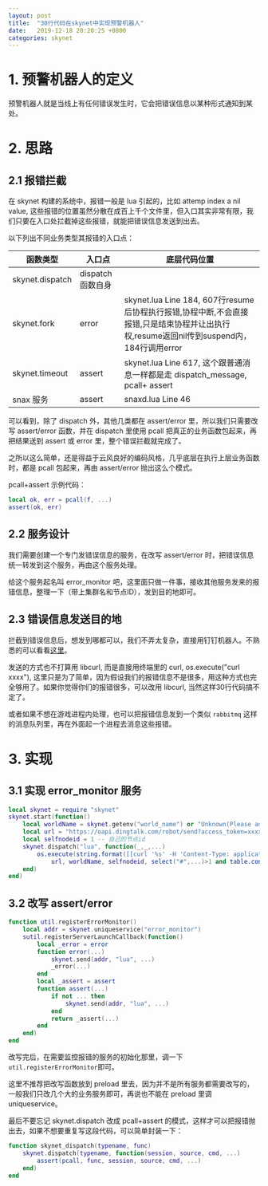 ```yaml
---
layout: post
title:  "30行代码在skynet中实现预警机器人"
date:   2019-12-18 20:20:25 +0800
categories: skynet
---
```


# 1. 预警机器人的定义
预警机器人就是当线上有任何错误发生时，它会把错误信息以某种形式通知到某处。

# 2. 思路
## 2.1 报错拦截
在 skynet 构建的系统中，报错一般是 lua 引起的，比如 attemp index a nil value, 这些报错的位置虽然分散在成百上千个文件里，但入口其实非常有限，我们只要在入口处拦截掉这些报错，就能把错误信息发送到出去。

以下列出不同业务类型其报错的入口点：

函数类型 | 入口点 | 底层代码位置
---|---|---
skynet.dispatch | dispatch 函数自身 |  
skynet.fork | error | skynet.lua Line 184, 607行resume后协程执行报错,协程中断,不会直接报错,只是结束协程并让出执行权,resume返回nil传到suspend内，184行调用error
skynet.timeout | assert | skynet.lua Line 617, 这个跟普通消息一样都是走 dispatch_message, pcall+ assert 
snax 服务 | assert | snaxd.lua Line 46

可以看到，除了 dispatch 外，其他几类都在 assert/error 里，所以我们只需要改写 assert/error 函数，并在 dispatch 里使用 pcall 把真正的业务函数包起来，再把结果送到 assert 或 error 里，整个错误拦截就完成了。

之所以这么简单，还是得益于云风良好的编码风格，几乎底层在执行上层业务函数时，都是 pcall 包起来，再由 assert/error 抛出这么个模式。

pcall+assert 示例代码：

```lua
local ok, err = pcall(f, ...)
assert(ok, err)
```





## 2.2 服务设计
我们需要创建一个专门发错误信息的服务，在改写 assert/error 时，把错误信息统一转发到这个服务，再由这个服务处理。

给这个服务起名叫 error_monitor 吧，这里面只做一件事，接收其他服务发来的报错信息，整理一下（带上集群名和节点ID），发到目的地即可。

## 2.3 错误信息发送目的地
拦截到错误信息后，想发到哪都可以，我们不弄太复杂，直接用钉钉机器人。不熟悉的可以看看[这里](https://ding-doc.dingtalk.com/doc#/serverapi2/qf2nxq)。

发送的方式也不打算用 libcurl, 而是直接用终端里的 curl, os.execute("curl xxxx"), 这里只是为了简单，因为假设我们的报错信息不是很多，用这种方式也完全够用了。如果你觉得你们的报错很多，可以改用 libcurl, 当然这样30行代码搞不定了。

或者如果不想在游戏进程内处理，也可以把报错信息发到一个类似 `rabbitmq` 这样的消息队列里，再在外面起一个进程去消息这些报错。 

# 3. 实现
## 3.1 实现 error_monitor 服务
```lua
local skynet = require "skynet"
skynet.start(function()
    local worldName = skynet.getenv("world_name") or "Unknown(Please add world_name to config)" -- worldName 也就是集群名，用来判断是哪个服务器，默认可以用 require("skynet.cluster.core").nodename()
    local url = "https://oapi.dingtalk.com/robot/send?access_token=xxxxx" -- 后面的xxx改成自己机器人的token
    local selfnodeid = 1 -- 自己的节点id
    skynet.dispatch("lua", function(_,_,...)
        os.execute(string.format([[curl '%s' -H 'Content-Type: application/json' -d '{"msgtype":"markdown","markdown":{"title":"ERROR","text":"* World: %s\n* Node: %d\n* Traceback:\n`%s`"}}']],
            url, worldName, selfnodeid, select("#",...)>1 and table.concat({...}," ") or tostring(...)))
    end)
end)
```
## 3.2 改写 assert/error
```lua
function util.registerErrorMonitor()
    local addr = skynet.uniqueservice("error_monitor")
    sutil.registerServerLaunchCallback(function()
        local _error = error
        function error(...)
            skynet.send(addr, "lua", ...)
            _error(...)
        end
        local _assert = assert
        function assert(...)
            if not ... then
                skynet.send(addr, "lua", ...)
            end
            return _assert(...)
        end
    end)
end
```
改写完后，在需要监控报错的服务的初始化那里，调一下`util.registerErrorMonitor`即可。

这里不推荐把改写函数放到 preload 里去，因为并不是所有服务都需要改写的，一般我们只改几个大的业务服务即可，再说也不能在 preload 里调 uniqueservice。

最后不要忘记 skynet.dispatch 改成 pcall+assert 的模式，这样才可以把报错抛出去，如果不想要重复写这段代码，可以简单封装一下：

```lua
function skynet_dispatch(typename, func)
    skynet.dispatch(typename, function(session, source, cmd, ...)
        assert(pcall, func, session, source, cmd, ...)
    end)
end
```



